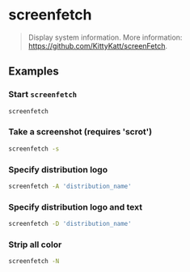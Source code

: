 # screenfetch

> Display system information. More information: <https://github.com/KittyKatt/screenFetch>.

## Examples

### Start `screenfetch`

```bash
screenfetch
```

### Take a screenshot (requires 'scrot')

```bash
screenfetch -s
```

### Specify distribution logo

```bash
screenfetch -A 'distribution_name'
```

### Specify distribution logo and text

```bash
screenfetch -D 'distribution_name'
```

### Strip all color

```bash
screenfetch -N
```

